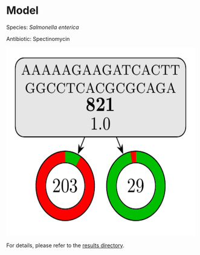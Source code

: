 
# Model

Species: *Salmonella enterica*

Antibiotic: Spectinomycin

<a href="./model.pdf"><img src="./model.png" width=500 height=500 /></a>

For details, please refer to the [results directory](../../../../../results/cart_b/salmonella%20enterica/spectinomycin/repeat_3/).


